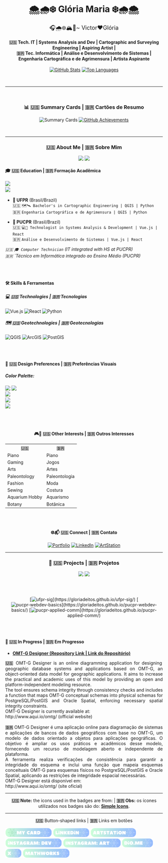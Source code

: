 <!-- Header Bilingual -->
<div align="center">
  <h1>🌨️🌧️❄️ Glória Maria ❄️🌧️🌨️</h1>
  <p style="font-size: 18px; margin: 0;">🎧🌧️❄️🏔️🌲~ Victor❤️Glória</p>

  <h4>🇺🇸 Tech. IT | Systems Analysis and Dev | Cartographic and Surveying Engineering | Aspiring Artist | <br> 🇧🇷 Tec. Informática | Análise e Desenvolvimento de Sistemas | Engenharia Cartográfica e de Agrimensura | Artista Aspirante</h4>
  
  [![GitHub Stats](https://github-readme-stats.vercel.app/api?username=gloriadeitos&show_icons=true&theme=buefy&title_color=6D6875&icon_color=B8E3FF&bg_color=FAFAFA)](https://github.com/gloriadeitos)
  [![Top Languages](https://github-readme-stats.vercel.app/api/top-langs/?username=gloriadeitos&layout=compact&theme=buefy&title_color=6D6875&bg_color=FAFAFA)](https://github.com/gloriadeitos)

  <br>
</div>

---

<div align="center">
  <br>
    <h3><b>📊 🇺🇸 Summary Cards | 🇧🇷 Cartões de Resumo </b></h3>
  
  ![Summary Cards](https://github-profile-summary-cards.vercel.app/api/cards/profile-details?username=gloriadeitos&theme=default)
  [![GitHub Achievements](https://github-profile-trophy.vercel.app/?username=gloriadeitos&theme=default&row=1&column=7&title_color=6D6875&icon_color=B8E3FF&bg_color=FAFAFA)](https://github.com/ryo-ma/github-profile-trophy)
  
  <br>
</div>

---

<div align="center">
  <h3><b>🇺🇸 About Me | 🇧🇷 Sobre Mim </b></h3>
  <img src="https://img.shields.io/badge/EN--US-FFD6E8?style=flat-square&logo=google-translate&logoColor=white" height="24">
  <img src="https://img.shields.io/badge/PT--BR-B8E3FF?style=flat-square&logo=google-translate&logoColor=white" height="24">
</div>

#### 🎓 🇺🇸 Education | 🇧🇷 Formação Acadêmica
<div align="left">
  <img src="https://img.shields.io/badge/-🎓%20UFPR-FFD6E8?style=flat-square&logo=openstreetmap&logoColor=6D6875" height="24">
  <br>
  <img src="https://img.shields.io/badge/-🎓%20PUCPR-B8E3FF?style=flat-square&logo=react&logoColor=6D6875" height="24">
</div>

- **🏦 UFPR** (Brasil/Brazil)<br>
  🇺🇸 `🗺️🛰️ Bachelor's in Cartographic Engineering | QGIS | Python`<br>
  🇧🇷 `Engenharia Cartográfica e de Agrimensura | QGIS | Python`

- **💒 PUCPR** (Brasil/Brazil)<br>
  🇺🇸 `💻🐙 Technologist in Systems Analysis & Development | Vue.js | React`<br>
  🇧🇷 `Análise e Desenvolvimento de Sistemas | Vue.js | React`

*🇺🇸 `🎓 Computer Technician` (IT integrated with HS at PUCPR)*<br>
*🇧🇷 `Técnico em Informática integrado ao Ensino Médio (PUCPR)*

<br><br>

#### 🛠️ Skills & Ferramentas
##### 💻 🇺🇸 Technologies | 🇧🇷 Tecnologias
![Vue.js](https://img.shields.io/badge/-Vue.js-B8E3FF?style=flat-square&logo=vuedotjs&logoColor=white)
![React](https://img.shields.io/badge/-React-DAF2E6?style=flat-square&logo=react&logoColor=6D6875)
![Python](https://img.shields.io/badge/-Python-FFF3B0?style=flat-square&logo=python&logoColor=6D6875)

##### 🗺️ 🇺🇸 Geotechnologies | 🇧🇷 Geotecnologias
![QGIS](https://img.shields.io/badge/-QGIS-DAF2E6?style=flat-square&logo=qgis&logoColor=white)
![ArcGIS](https://img.shields.io/badge/-ArcGIS%20Online-FFD6E8?style=flat-square&logo=esri&logoColor=white)
![PostGIS](https://img.shields.io/badge/-PostGIS/PostgreSQL-FFF3B0?style=flat-square&logo=postgresql&logoColor=6D6875)

<br><br>

#### 🎨 🇺🇸 **Design Preferences** | 🇧🇷 **Preferências Visuais**
##### Color Palette:
![](https://img.shields.io/badge/Cloud_Blue_:_B8E3FF-B8E3FF?style=flat-square) 
![](https://img.shields.io/badge/Powder_Blue_:_D1EDFF-D1EDFF?style=flat-square)  
![](https://img.shields.io/badge/Water_Green_:_DAF2E6-DAF2E6?style=flat-square)  
![](https://img.shields.io/badge/Yolk_Yellow_:_FFF3B0-FFF3B0?style=flat-square)  
![](https://img.shields.io/badge/Cotton_Pink_:_FFD6E8-FFD6E8?style=flat-square)

<br><br>

<div align="center">
  <h4><b>🎮🎹 🇺🇸 Other Interests | 🇧🇷 Outros Interesses</b></h4>
  <table>
    <tr>
      <th>🇺🇸</th>
      <th>🇧🇷</th>
    </tr>
    <tr>
      <td>Piano</td>
      <td>Piano</td>
    </tr>
    <tr>
      <td>Gaming</td>
      <td>Jogos</td>
    </tr>
    <tr>
      <td>Arts</td>
      <td>Artes</td>
    </tr>
    <tr>
      <td>Paleontology</td>
      <td>Paleontologia</td>
    </tr>
    <tr>
      <td>Fashion</td>
      <td>Moda</td>
    </tr>
    <tr>
      <td>Sewing</td>
      <td>Costura</td>
    </tr>
    <tr>
      <td>Aquarium Hobby</td>
      <td>Aquarismo</td>
    </tr>
    <tr>
      <td>Botany</td>
      <td>Botânica</td>
    </tr>
  </table>
</div>

<br><br>

<div align="center">
  <h4><b>🌐📬 🇺🇸 Connect | 🇧🇷 Contato</b></h4>
  
  [![Portfolio](https://img.shields.io/badge/Portfolio-FFD6E8?style=flat-square)](https://gloriadeitos.carrd.co/)
  [![LinkedIn](https://img.shields.io/badge/LinkedIn-B8E3FF?style=flat-square&logo=linkedin)](https://www.linkedin.com/in/gloriadeitos/)
  [![ArtStation](https://img.shields.io/badge/-🎨%20ArtStation-DAF2E6?style=flat-square&logo=artstation)](https://www.artstation.com/gloriadeitos)
</div>

--- 

<div align="center">
  <h3><b>🌟 🇺🇸 Projects | 🇧🇷 Projetos</b></h3>
  <img src="https://img.shields.io/badge/EN--US-FFD6E8?style=flat-square&logo=google-translate&logoColor=white" height="24">
  <img src="https://img.shields.io/badge/PT--BR-B8E3FF?style=flat-square&logo=google-translate&logoColor=white" height="24">

  <br><br>

  [![ufpr-sig](https://img.shields.io/badge/|_WebGIS_for_SDG_11_Analysis_in_Curitiba--PR_(December_2024)-B8E3FF?style=flat-square&logo=openstreetmap&logoColor=black)](https://gloriadeitos.github.io/ufpr-sig/)
  [![pucpr-webdev-basics](https://img.shields.io/badge/|_Basic_full--stack_web_application_with_CRUD_(December_2024)-B8E3FF?style=flat-square&logo=databricks&logoColor=black)](https://gloriadeitos.github.io/pucpr-webdev-basics/)
  [![pucpr-applied-comm](https://img.shields.io/badge/|_Basic_front--end_website_built_with_HTML,_CSS,_and_JavaScript_(July_2024)-d1edff?style=flat-square&logo=spacex&logoColor=black)](https://gloriadeitos.github.io/pucpr-applied-comm/)
</div>

<br><br>

#### 📌 🇺🇸 In Progress | 🇧🇷 Em Progresso  

-  **[OMT-G Designer (Repository Link | Link do Repositório)](https://github.com/gloriadeitos/omtg-designer)**

<div align="justify">
  <b>🇺🇸</b> OMT-G Designer is an online diagramming application for designing geographic database systems and applications based on OMT-G, an object-oriented data model for geographic applications. It aims to increase the practical and academic uses of this model by providing an open and platform-independent modeling resource.<br>  
  The tool ensures schema integrity through consistency checks and includes a function that maps OMT-G conceptual schemas into physical schemas for PostgreSQL/PostGIS and Oracle Spatial, enforcing necessary spatial integrity constraints.<br> 
  OMT-G Designer is currently available at:<br>
  http://www.aqui.io/omtg/ (official website)
  <br><br>
  <b>🇧🇷</b> OMT-G Designer é uma aplicação online para diagramação de sistemas e aplicações de bancos de dados geográficos com base no OMT-G, um modelo de dados orientado a objetos para aplicações geográficas. O objetivo é ampliar os usos práticos e acadêmicos desse modelo, fornecendo um recurso de modelagem aberto e independente de plataforma.<br>  
  A ferramenta realiza verificações de consistência para garantir a integridade do esquema e inclui uma função que mapeia esquemas conceituais OMT-G para esquemas físicos no PostgreSQL/PostGIS e Oracle Spatial, aplicando as restrições de integridade espacial necessárias.<br>
  OMT-G Designer está disponível em:<br>
  http://www.aqui.io/omtg/ (site oficial)
</div>

---

<div align="center">
  <p><b>🇺🇸 Note:</b> the icons used in the badges are from: | <b>🇧🇷 Obs:</b> os ícones utilizados nos badges são do: <a href="https://simpleicons.org/" target="_blank"><b>Simple Icons</b></a>.</p>
</div>

---

<div align="center">
  <p><b>🇺🇸</b> Button-shaped links | <b>🇧🇷 </b> Links em botões</p>
</div>

<a href="https://gloriadeitos.carrd.co/" target="_blank"><img src="https://github.com/gloriadeitos/gloriadeitos/blob/main/icon/my_card.png" height="30"></a>
<a href="https://www.linkedin.com/in/gloriadeitos/" target="_blank"><img src="https://github.com/gloriadeitos/gloriadeitos/blob/main/icon/linkedin.png" height="30"></a>
<a href="https://www.artstation.com/gloriadeitos" target="_blank"><img src="https://github.com/gloriadeitos/gloriadeitos/blob/main/icon/artstation.png" height="30"></a>
<a href="https://www.instagram.com/gloriadeitos_dev/" target="_blank"><img src="https://github.com/gloriadeitos/gloriadeitos/blob/main/icon/instagram_dev.png" height="30"></a>
<a href="https://www.instagram.com/gloriadeitos/" target="_blank"><img src="https://github.com/gloriadeitos/gloriadeitos/blob/main/icon/instagram_art.png" height="30"></a>
<a href="https://www.dio.me/users/alvugy" target="_blank"><img src="https://github.com/gloriadeitos/gloriadeitos/blob/main/icon/dio_me.png" height="30"></a>
<a href="https://x.com/gloriadeitos" target="_blank"><img src="https://github.com/gloriadeitos/gloriadeitos/blob/main/icon/x.png" height="30"></a>
<a href="https://www.mathworks.com/matlabcentral/profile/authors/35309206" target="_blank"><img src="https://github.com/gloriadeitos/gloriadeitos/blob/main/icon/mathworks.png" height="30"></a>
